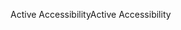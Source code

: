 <span data-ttu-id="e4525-101">Active Accessibility</span><span class="sxs-lookup"><span data-stu-id="e4525-101">Active Accessibility</span></span>